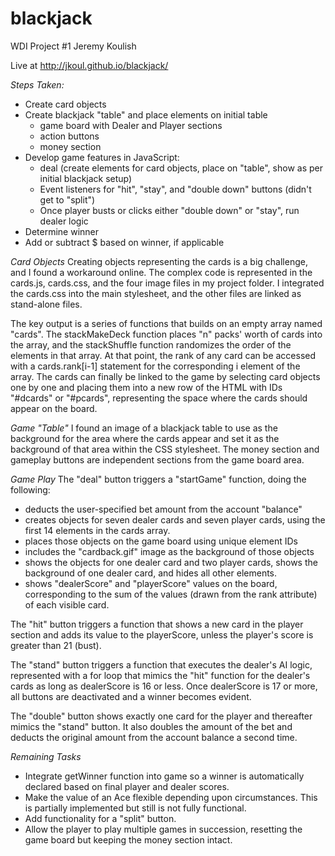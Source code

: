 # blackjack
WDI Project #1
Jeremy Koulish

Live at http://jkoul.github.io/blackjack/

*Steps Taken:*
- Create card objects
- Create blackjack "table" and place elements on initial table
    - game board with Dealer and Player sections
    - action buttons
    - money section
- Develop game features in JavaScript:
  - deal (create elements for card objects, place on "table", show as per initial blackjack  setup)
  - Event listeners for "hit", "stay", and "double down" buttons (didn't get to "split")
  - Once player busts or clicks either "double down" or "stay", run dealer logic
- Determine winner
- Add or subtract $ based on winner, if applicable

*Card Objects*
Creating objects representing the cards is a big challenge, and I found a workaround online. The complex code is represented in the cards.js, cards.css, and the four image files in my project folder. I integrated the cards.css into the main stylesheet, and the other files are linked as stand-alone files.

The key output is a series of functions that builds on an empty array named "cards". The stackMakeDeck function places "n" packs' worth of cards into the array, and the stackShuffle function randomizes the order of the elements in that array. At that point, the rank of any card can be accessed with a cards.rank[i-1] statement for the corresponding i element of the array. The cards can finally be linked to the game by selecting card objects one by one and placing them into a new row of the HTML with IDs "#dcards" or "#pcards", representing the space where the cards should appear on the board.

*Game "Table"*
I found an image of a blackjack table to use as the background for the area where the cards appear and set it as the background of that area within the CSS stylesheet. The money section and gameplay buttons are independent sections from the game board area.

*Game Play*
The "deal" button triggers a "startGame" function, doing the following:
  - deducts the user-specified bet amount from the account "balance"
  - creates objects for seven dealer cards and seven player cards, using the first 14 elements in the cards array.
  - places those objects on the game board using unique element IDs
  - includes the "cardback.gif" image as the background of those objects
  - shows the objects for one dealer card and two player cards, shows the background of one dealer card, and hides all other elements.
  - shows "dealerScore" and "playerScore" values on the board, corresponding to the sum of the values (drawn from the rank attribute) of each visible card.

The "hit" button triggers a function that shows a new card in the player section and adds its value to the playerScore, unless the player's score is greater than 21 (bust).

The "stand" button triggers a function that executes the dealer's AI logic, represented with a for loop that mimics the "hit" function for the dealer's cards as long as dealerScore is 16 or less. Once dealerScore is 17 or more, all buttons are deactivated and a winner becomes evident.

The "double" button shows exactly one card for the player and thereafter mimics the "stand" button. It also doubles the amount of the bet and deducts the original amount from the account balance a second time.

*Remaining Tasks*
- Integrate getWinner function into game so a winner is automatically declared based on final player and dealer scores. 
- Make the value of an Ace flexible depending upon circumstances. This is partially implemented but still is not fully functional.
- Add functionality for a "split" button.
- Allow the player to play multiple games in succession, resetting the game board but keeping the money section intact.

